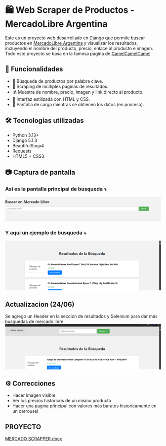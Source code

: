 # 🛍️ Web Scraper de Productos - MercadoLibre Argentina

Este es un proyecto web desarrollado en Django que permite buscar productos en [MercadoLibre Argentina](https://listado.mercadolibre.com.ar/) y visualizar los resultados, incluyendo el nombre del producto, precio, enlace al producto e imagen.
Todo este proyecto se basa en la famosa pagina de [CamelCamelCamel](https://es.camelcamelcamel.com/)

## 🚀 Funcionalidades

- 🔎 Búsqueda de productos por palabra clave.
- 📄 Scraping de múltiples páginas de resultados.
- 💰 Muestra de nombre, precio, imagen y link directo al producto.
- 🎨 Interfaz estilizada con HTML y CSS.
- 🔄 Pantalla de carga mientras se obtienen los datos (en proceso).

## 🛠️ Tecnologías utilizadas

- Python 3.13+
- Django 5.1.3
- BeautifulSoup4
- Requests
- HTML5 + CSS3

## 📷 Captura de pantalla

### Así es la pantalla principal de busqueda ⤵️
![Pagina principal](imagenes/pagina-principal.png) 

### Y aqui un ejemplo de busqueda ⤵️
![Pagina Busqueda](imagenes/resultado-busqueda.png) 

## Actualizacion (24/06)
Se agrego un Header en la seccion de resultados y Selenium para dar más busquedas de mercado libre 
![Header](imagenes/header-results.png)


## ⚙️ Correcciones
- Hacer imagen visible
- Ver los precios historicos de un mismo producto
- Hacer una pagina principal con valores más baratos historicamente en un carrousel


## PROYECTO
[MERCADO SCRAPPER.docx](https://github.com/user-attachments/files/20734988/MERCADO.SCRAPPER.docx)
